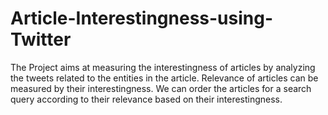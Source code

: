 Article-Interestingness-using-Twitter
=====================================

The Project aims at measuring the interestingness of articles by analyzing the tweets related to the entities in the article. Relevance of articles can be measured by their interestingness. We can order the articles for a search query according to their relevance based on their interestingness.
